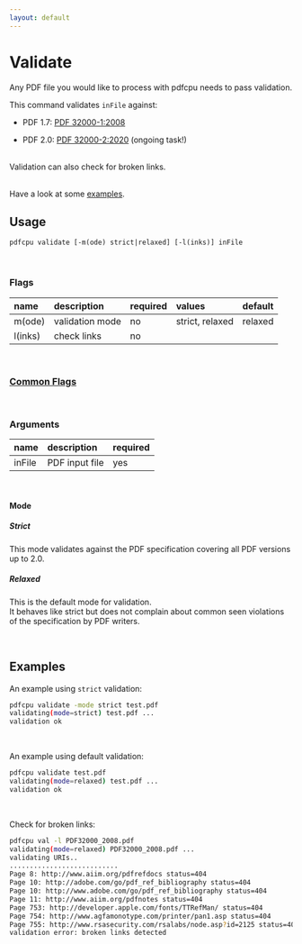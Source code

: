 ```yaml
---
layout: default
---
```


# Validate

Any PDF file you would like to process with pdfcpu needs to pass validation.

This command validates `inFile` against:

* PDF 1.7: [PDF 32000-1:2008](https://opensource.adobe.com/dc-acrobat-sdk-docs/pdfstandards/PDF32000_2008.pdf)

* PDF 2.0: [PDF 32000-2:2020](https://www.pdfa-inc.org/product/iso-32000-2-pdf-2-0-bundle-sponsored-access/) (ongoing task!)


<br>
Validation can also check for broken links.

<br>Have a look at some [examples](#examples).

## Usage

```
pdfcpu validate [-m(ode) strict|relaxed] [-l(inks)] inFile
```

<br>

### Flags

| name                             | description     | required | values          |default
|:---------------------------------|:----------------|:---------|:----------------|:------
| m(ode)                           | validation mode | no       | strict, relaxed | relaxed
| l(inks)                          | check links     | no       |                 |

<br>

### [Common Flags](../getting_started/common_flags)

<br>

### Arguments

| name         | description         | required
|:-------------|:--------------------|:--------
| inFile       | PDF input file      | yes

<br>

#### Mode

##### Strict

This mode validates against the PDF specification covering all PDF versions up to 2.0.

##### Relaxed

This is the default mode for validation.<br>
It behaves like strict but does not complain about common seen violations of the specification by PDF writers.

<br>

## Examples

An example using `strict` validation:
```sh
pdfcpu validate -mode strict test.pdf
validating(mode=strict) test.pdf ...
validation ok
```

<br>

An example using default validation:
```sh
pdfcpu validate test.pdf
validating(mode=relaxed) test.pdf ...
validation ok
```

<br>

Check for broken links:
```sh
pdfcpu val -l PDF32000_2008.pdf
validating(mode=relaxed) PDF32000_2008.pdf ...
validating URIs..
...........................
Page 8: http://www.aiim.org/pdfrefdocs status=404
Page 10: http://adobe.com/go/pdf_ref_bibliography status=404
Page 10: http://www.adobe.com/go/pdf_ref_bibliography status=404
Page 11: http://www.aiim.org/pdfnotes status=404
Page 753: http://developer.apple.com/fonts/TTRefMan/ status=404
Page 754: http://www.agfamonotype.com/printer/pan1.asp status=404
Page 755: http://www.rsasecurity.com/rsalabs/node.asp?id=2125 status=404
validation error: broken links detected
```

